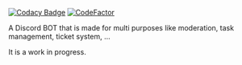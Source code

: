 [![Codacy Badge](https://app.codacy.com/project/badge/Grade/b34f26069f2141e980cd31569acbfb65)](https://app.codacy.com/gh/zorbeytorunoglu/multiBot/dashboard?utm_source=gh&utm_medium=referral&utm_content=&utm_campaign=Badge_grade) [![CodeFactor](https://www.codefactor.io/repository/github/zorbeytorunoglu/multibot/badge)](https://www.codefactor.io/repository/github/zorbeytorunoglu/multibot)

A Discord BOT that is made for multi purposes like moderation, task management, ticket system, ...

It is a work in progress.